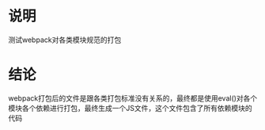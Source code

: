 # 说明

测试webpack对各类模块规范的打包

# 结论

webpack打包后的文件是跟各类打包标准没有关系的，最终都是使用eval()对各个模块各个依赖进行打包，最终生成一个JS文件，这个文件包含了所有依赖模块的代码